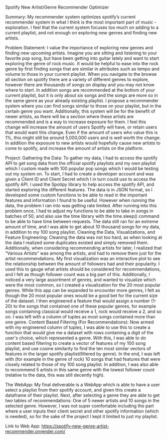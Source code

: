 Spotify New Artist/Genre Recommender Optimizer 

Summary:
My recommender system optimizes spotify’s current recommender system in what I think is the most important part of music - exploration. I feel that the current system focuses too much on adding to a current playlist, and not enough on exploring new genres and finding new artists. 

Problem Statement:
I value the importance of exploring new genres and finding new upcoming artists. Imagine you are sitting and listening to your favorite pop song, but have been getting into guitar lately and want to start exploring the genre of rock music. It would be helpful to ease into the rock genre by first finding songs that are similar in attributes such as tempo and volume to those in your current playlist. When you navigate to the browse all section on spotify there are a variety of different genres to explore, however there are thousands of songs on display and you may not know where to start. In addition songs are recommended at the bottom of your current playlist, but it is only about six songs and the songs are more so in the same genre as your already existing playlist. I propose a recommender system where you can find songs similar to those on your playlist, but in the certain genre you want. Additionally, this system will be for the benefit of newer artists, as there will be a section where these artists are recommended and is a way to increase exposure for them. I feel this change will increase the amount of users Spotify will have, or retain users that would want this change. Even if the amount of users who value this is 1%, this might still be around 5,000,000 users and is well worth the change. In addition the exposure to new artists would hopefully cause new artists to come to spotify, and increase the amount of artists on the platform. 

Project:
Gathering the Data: To gather my data, I had to access the spotify API to get song data from the official spotify playlists and my own playlist which I custom made with 100 popular pop songs which I would be testing out my system on. To start, I had to create a developer account and was given a Client ID and Client Secret which I in turn could use to access the spotify API. I used the Spotipy library to help access the spotify API, and started exploring the different features. The data is in JSON format, so I developed some custom functions to be able to read in the important features and information I found to be useful. However when running the data, the problem I ran into was getting rate limited. After running into this problem once, I had to adjust my functions to be able to take in songs in batches of 50, and also use the time library with the time.sleep() command to be able to have time between requests. The data still ran for an extreme amount of time, and I was able to get about 10 thousand songs for my data, in addition to my 100 song playlist. 
Cleaning the Data, Visualizations, and Feature Engineering: Cleaning the data was not too hard, as when looking at the data I realized some duplicates existed and simply removed them. Additionally, when considering recommending artists for later, I realized that “Various Artists” was among the artists, and had to remove them just for the artist recommendations. My first visualization was an interactive plot to see the relationship between the amount of followers had and their popularity. I used this to gauge what artists should be considered for recommendations, and I felt as though follower count was a big part of this. Additionally, I noticed a very large assortment of genres, and wanted to visualize which were the most common, so I created a visualization for the 20 most popular genres. While this app can be expanded to encounter more genres, I felt as though the 20 most popular ones would be a good bet for the current size of the dataset. I then engineered a feature that would assign a number (1-20) to the songs that contained one of these popular genres, for example songs containing classical would receive a 1, rock would receive a 2, and so on. I was left with a column of tuples as most songs contained more than one genre. 
Content Based Filtering (For Recommendations): Now armed with my engineered column of tuples, I was able to use this to create a function that would give me a dataset with rows containing a digit of the user's choice, which represented a genre. With this, I was able to do content based filtering to create a vector of features of my 100 song playlist, and use cosine similarity to find the ten most similar vectors of features in the larger spotify playlist(filtered by genre). In the end, I was left with (for example in the genre of rock) 10 songs that had features that were closely related to those of my 100 song playlist. In addition, I was also able to recommend 5 artists in this same genre with the lowest follower count (relative to the data, this was still decently high). 

The WebApp: My final deliverable is a WebApp which is able to have a user select a playlist from their spotify account, and given this create a dataframe of their playlist. Next, after selecting a genre they are able to get two tables of recommendations: One of 5 newer artists and 10 songs in the selected genre. However, I was not super comfortable including the part where a user inputs their client secret and other spotify information (which is needed), so for the sake of the project I kept it limited to just my playlist. 




Link to Web App: https://spotify-new-genre-artist-recommender.onrender.com/
